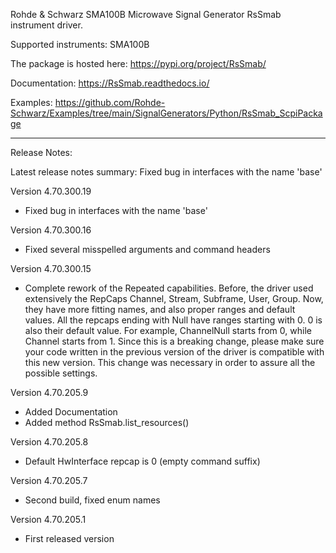 Rohde & Schwarz SMA100B Microwave Signal Generator RsSmab instrument driver.

Supported instruments: SMA100B

The package is hosted here: https://pypi.org/project/RsSmab/

Documentation: https://RsSmab.readthedocs.io/

Examples: https://github.com/Rohde-Schwarz/Examples/tree/main/SignalGenerators/Python/RsSmab_ScpiPackage

----------------------------------------------------------------------------------

Release Notes:

Latest release notes summary: Fixed bug in interfaces with the name 'base'

Version 4.70.300.19

- Fixed bug in interfaces with the name 'base'

Version 4.70.300.16

- Fixed several misspelled arguments and command headers

Version 4.70.300.15

- Complete rework of the Repeated capabilities. Before, the driver used extensively the RepCaps Channel, Stream, Subframe, User, Group. Now, they have more fitting names, and also proper ranges and default values.
All the repcaps ending with Null have ranges starting with 0. 0 is also their default value.
For example, ChannelNull starts from 0, while Channel starts from 1. Since this is a breaking change, please make sure your code written in the previous version of the driver is compatible with this new version.
This change was necessary in order to assure all the possible settings.

Version 4.70.205.9

- Added Documentation
- Added method RsSmab.list_resources()

Version 4.70.205.8

- Default HwInterface repcap is 0 (empty command suffix)

Version 4.70.205.7

- Second build, fixed enum names

Version 4.70.205.1

- First released version